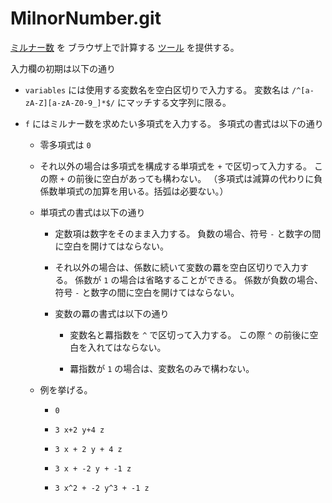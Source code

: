 # MilnorNumber.git

[ミルナー数](https://ja.wikipedia.org/wiki/ミルナー数) を
ブラウザ上で計算する [ツール](http://tounaishouta.github.io/MilnorNumber/) を提供する。

入力欄の初期は以下の通り

* `variables` には使用する変数名を空白区切りで入力する。
  変数名は `/^[a-zA-Z][a-zA-Z0-9_]*$/` にマッチする文字列に限る。

* `f` にはミルナー数を求めたい多項式を入力する。
  多項式の書式は以下の通り

  * 零多項式は `0`

  * それ以外の場合は多項式を構成する単項式を  `+` で区切って入力する。
    この際 `+` の前後に空白があっても構わない。
    （多項式は減算の代わりに負係数単項式の加算を用いる。括弧は必要ない。）

  * 単項式の書式は以下の通り

    * 定数項は数字をそのまま入力する。
      負数の場合、符号 `-` と数字の間に空白を開けてはならない。

    * それ以外の場合は、係数に続いて変数の羃を空白区切りで入力する。
      係数が `1` の場合は省略することができる。
      係数が負数の場合、符号 `-` と数字の間に空白を開けてはならない。

    * 変数の羃の書式は以下の通り

      * 変数名と羃指数を `^` で区切って入力する。
        この際 `^` の前後に空白を入れてはならない。

      * 羃指数が `1` の場合は、変数名のみで構わない。

  * 例を挙げる。

    * `0`

    * `3 x+2 y+4 z`

    * `3 x + 2 y + 4 z`

    * `3 x + -2 y + -1 z`

    * `3 x^2 + -2 y^3 + -1 z`
